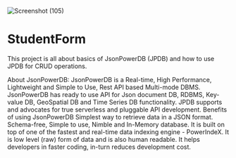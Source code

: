 ![Screenshot (105)](https://github.com/Javedjlp/StudentForm/assets/93154508/903e8971-7197-40f3-b113-0c358b01c899)
# StudentForm
This project is all about basics of JsonPowerDB (JPDB) and how to use JPDB for CRUD operations.


About JsonPowerDB:
JsonPowerDB is a Real-time, High Performance, Lightweight and Simple to Use, Rest API based Multi-mode DBMS. JsonPowerDB has ready to use API for Json document DB, RDBMS, Key-value DB, GeoSpatial DB and Time Series DB functionality. JPDB supports and advocates for true serverless and pluggable API development.
Benefits of using JsonPowerDB
Simplest way to retrieve data in a JSON format.
Schema-free, Simple to use, Nimble and In-Memory database.
It is built on top of one of the fastest and real-time data indexing engine - PowerIndeX.
It is low level (raw) form of data and is also human readable.
It helps developers in faster coding, in-turn reduces development cost.
